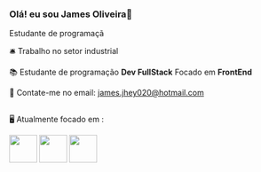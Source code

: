 ### Olá! eu sou James Oliveira👋
Estudante de programaçã 

🛎 Trabalho no setor industrial

📚 Estudante de programação **Dev FullStack**
Focado em **FrontEnd**

📨 Contate-me no email: james.jhey020@hotmail.com

##
🖥 Atualmente focado em :
<div style="display: inline">
<img width="50" heigth="50" src="https://cdn.jsdelivr.net/gh/devicons/devicon/icons/javascript/javascript-original.svg" />
<img width="50" heigth="50" src="https://cdn.jsdelivr.net/gh/devicons/devicon/icons/html5/html5-original.svg" />
<img width="50" heigth="50" src="https://cdn.jsdelivr.net/gh/devicons/devicon/icons/css3/css3-original.svg" />
</div>

